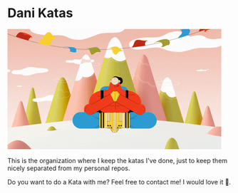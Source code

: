 # Dani Katas

![](./assets/meditation.gif)

This is the organization where I keep the katas I've done, just to keep them nicely separated from my personal repos.

Do you want to do a Kata with me? Feel free to contact me! I would love it 🥋.

